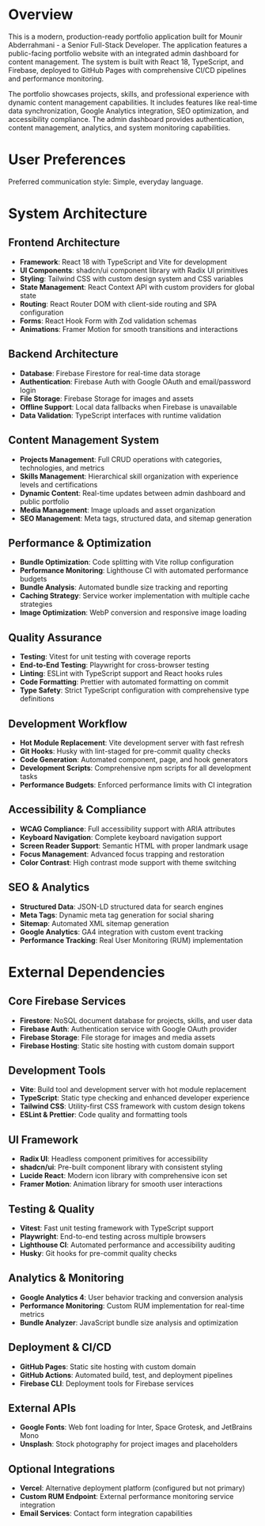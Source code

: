 # Overview

This is a modern, production-ready portfolio application built for Mounir Abderrahmani - a Senior Full-Stack Developer. The application features a public-facing portfolio website with an integrated admin dashboard for content management. The system is built with React 18, TypeScript, and Firebase, deployed to GitHub Pages with comprehensive CI/CD pipelines and performance monitoring.

The portfolio showcases projects, skills, and professional experience with dynamic content management capabilities. It includes features like real-time data synchronization, Google Analytics integration, SEO optimization, and accessibility compliance. The admin dashboard provides authentication, content management, analytics, and system monitoring capabilities.

# User Preferences

Preferred communication style: Simple, everyday language.

# System Architecture

## Frontend Architecture
- **Framework**: React 18 with TypeScript and Vite for development
- **UI Components**: shadcn/ui component library with Radix UI primitives
- **Styling**: Tailwind CSS with custom design system and CSS variables
- **State Management**: React Context API with custom providers for global state
- **Routing**: React Router DOM with client-side routing and SPA configuration
- **Forms**: React Hook Form with Zod validation schemas
- **Animations**: Framer Motion for smooth transitions and interactions

## Backend Architecture
- **Database**: Firebase Firestore for real-time data storage
- **Authentication**: Firebase Auth with Google OAuth and email/password login
- **File Storage**: Firebase Storage for images and assets
- **Offline Support**: Local data fallbacks when Firebase is unavailable
- **Data Validation**: TypeScript interfaces with runtime validation

## Content Management System
- **Projects Management**: Full CRUD operations with categories, technologies, and metrics
- **Skills Management**: Hierarchical skill organization with experience levels and certifications
- **Dynamic Content**: Real-time updates between admin dashboard and public portfolio
- **Media Management**: Image uploads and asset organization
- **SEO Management**: Meta tags, structured data, and sitemap generation

## Performance & Optimization
- **Bundle Optimization**: Code splitting with Vite rollup configuration
- **Performance Monitoring**: Lighthouse CI with automated performance budgets
- **Bundle Analysis**: Automated bundle size tracking and reporting
- **Caching Strategy**: Service worker implementation with multiple cache strategies
- **Image Optimization**: WebP conversion and responsive image loading

## Quality Assurance
- **Testing**: Vitest for unit testing with coverage reports
- **End-to-End Testing**: Playwright for cross-browser testing
- **Linting**: ESLint with TypeScript support and React hooks rules
- **Code Formatting**: Prettier with automated formatting on commit
- **Type Safety**: Strict TypeScript configuration with comprehensive type definitions

## Development Workflow
- **Hot Module Replacement**: Vite development server with fast refresh
- **Git Hooks**: Husky with lint-staged for pre-commit quality checks
- **Code Generation**: Automated component, page, and hook generators
- **Development Scripts**: Comprehensive npm scripts for all development tasks
- **Performance Budgets**: Enforced performance limits with CI integration

## Accessibility & Compliance
- **WCAG Compliance**: Full accessibility support with ARIA attributes
- **Keyboard Navigation**: Complete keyboard navigation support
- **Screen Reader Support**: Semantic HTML with proper landmark usage
- **Focus Management**: Advanced focus trapping and restoration
- **Color Contrast**: High contrast mode support with theme switching

## SEO & Analytics
- **Structured Data**: JSON-LD structured data for search engines
- **Meta Tags**: Dynamic meta tag generation for social sharing
- **Sitemap**: Automated XML sitemap generation
- **Google Analytics**: GA4 integration with custom event tracking
- **Performance Tracking**: Real User Monitoring (RUM) implementation

# External Dependencies

## Core Firebase Services
- **Firestore**: NoSQL document database for projects, skills, and user data
- **Firebase Auth**: Authentication service with Google OAuth provider
- **Firebase Storage**: File storage for images and media assets
- **Firebase Hosting**: Static site hosting with custom domain support

## Development Tools
- **Vite**: Build tool and development server with hot module replacement
- **TypeScript**: Static type checking and enhanced developer experience
- **Tailwind CSS**: Utility-first CSS framework with custom design tokens
- **ESLint & Prettier**: Code quality and formatting tools

## UI Framework
- **Radix UI**: Headless component primitives for accessibility
- **shadcn/ui**: Pre-built component library with consistent styling
- **Lucide React**: Modern icon library with comprehensive icon set
- **Framer Motion**: Animation library for smooth user interactions

## Testing & Quality
- **Vitest**: Fast unit testing framework with TypeScript support
- **Playwright**: End-to-end testing across multiple browsers
- **Lighthouse CI**: Automated performance and accessibility auditing
- **Husky**: Git hooks for pre-commit quality checks

## Analytics & Monitoring
- **Google Analytics 4**: User behavior tracking and conversion analysis
- **Performance Monitoring**: Custom RUM implementation for real-time metrics
- **Bundle Analyzer**: JavaScript bundle size analysis and optimization

## Deployment & CI/CD
- **GitHub Pages**: Static site hosting with custom domain
- **GitHub Actions**: Automated build, test, and deployment pipelines
- **Firebase CLI**: Deployment tools for Firebase services

## External APIs
- **Google Fonts**: Web font loading for Inter, Space Grotesk, and JetBrains Mono
- **Unsplash**: Stock photography for project images and placeholders

## Optional Integrations
- **Vercel**: Alternative deployment platform (configured but not primary)
- **Custom RUM Endpoint**: External performance monitoring service integration
- **Email Services**: Contact form integration capabilities